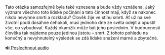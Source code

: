 
Tato otázka samozřejmě byla také vznesena a bude vždy vznášena. Jaký význam všechno toto lidské počínání a tato činnost mají, když se nakonec nikdo nevyhne smrti a rozkladu? Člověk žije ve stínu smrti. Ať už na své životní pouti dosáhne čehokoli, musí jednoho dne ze světa odejít a opustit vše, co vybudoval. Každý okamžik může být jeho posledním. V budoucnosti člověka tak najdeme pouze jedinou jistotu – smrt. Z tohoto pohledu na konečný a nevyhnutelný výsledek se zdá lidské snažení marné a zbytečné.

[🔊 Poslechnout audio](/data/7-paragraphs/audio/chapter_169/para_006-Tato-otzka-samozejm-byla-tak-vznesena-a-bude-v.mp3)
